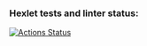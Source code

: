 ### Hexlet tests and linter status:
[![Actions Status](https://github.com/AlFiNik/python-project-49/workflows/hexlet-check/badge.svg)](https://github.com/AlFiNik/python-project-49/actions)
